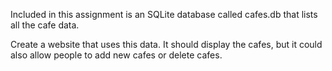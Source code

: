 Included in this assignment is an SQLite database called cafes.db that lists all the cafe data.

Create a website that uses this data. It should display the cafes, but it could also allow people to add new cafes or delete cafes.